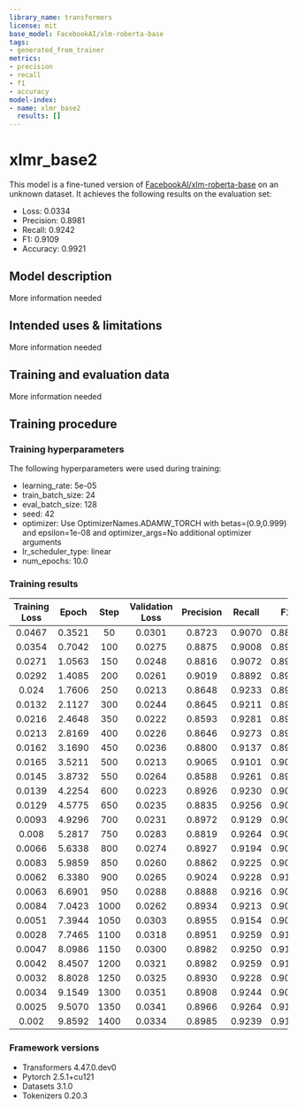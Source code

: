 ```yaml
---
library_name: transformers
license: mit
base_model: FacebookAI/xlm-roberta-base
tags:
- generated_from_trainer
metrics:
- precision
- recall
- f1
- accuracy
model-index:
- name: xlmr_base2
  results: []
---
```


<!-- This model card has been generated automatically according to the information the Trainer had access to. You
should probably proofread and complete it, then remove this comment. -->

# xlmr_base2

This model is a fine-tuned version of [FacebookAI/xlm-roberta-base](https://huggingface.co/FacebookAI/xlm-roberta-base) on an unknown dataset.
It achieves the following results on the evaluation set:
- Loss: 0.0334
- Precision: 0.8981
- Recall: 0.9242
- F1: 0.9109
- Accuracy: 0.9921

## Model description

More information needed

## Intended uses & limitations

More information needed

## Training and evaluation data

More information needed

## Training procedure

### Training hyperparameters

The following hyperparameters were used during training:
- learning_rate: 5e-05
- train_batch_size: 24
- eval_batch_size: 128
- seed: 42
- optimizer: Use OptimizerNames.ADAMW_TORCH with betas=(0.9,0.999) and epsilon=1e-08 and optimizer_args=No additional optimizer arguments
- lr_scheduler_type: linear
- num_epochs: 10.0

### Training results

| Training Loss | Epoch  | Step | Validation Loss | Precision | Recall | F1     | Accuracy |
|:-------------:|:------:|:----:|:---------------:|:---------:|:------:|:------:|:--------:|
| 0.0467        | 0.3521 | 50   | 0.0301          | 0.8723    | 0.9070 | 0.8893 | 0.9889   |
| 0.0354        | 0.7042 | 100  | 0.0275          | 0.8875    | 0.9008 | 0.8941 | 0.9903   |
| 0.0271        | 1.0563 | 150  | 0.0248          | 0.8816    | 0.9072 | 0.8943 | 0.9909   |
| 0.0292        | 1.4085 | 200  | 0.0261          | 0.9019    | 0.8892 | 0.8955 | 0.9903   |
| 0.024         | 1.7606 | 250  | 0.0213          | 0.8648    | 0.9233 | 0.8931 | 0.9908   |
| 0.0132        | 2.1127 | 300  | 0.0244          | 0.8645    | 0.9211 | 0.8919 | 0.9909   |
| 0.0216        | 2.4648 | 350  | 0.0222          | 0.8593    | 0.9281 | 0.8924 | 0.9909   |
| 0.0213        | 2.8169 | 400  | 0.0226          | 0.8646    | 0.9273 | 0.8948 | 0.9913   |
| 0.0162        | 3.1690 | 450  | 0.0236          | 0.8800    | 0.9137 | 0.8965 | 0.9913   |
| 0.0165        | 3.5211 | 500  | 0.0213          | 0.9065    | 0.9101 | 0.9083 | 0.9926   |
| 0.0145        | 3.8732 | 550  | 0.0264          | 0.8588    | 0.9261 | 0.8912 | 0.9908   |
| 0.0139        | 4.2254 | 600  | 0.0223          | 0.8926    | 0.9230 | 0.9076 | 0.9919   |
| 0.0129        | 4.5775 | 650  | 0.0235          | 0.8835    | 0.9256 | 0.9040 | 0.9916   |
| 0.0093        | 4.9296 | 700  | 0.0231          | 0.8972    | 0.9129 | 0.9050 | 0.9917   |
| 0.008         | 5.2817 | 750  | 0.0283          | 0.8819    | 0.9264 | 0.9036 | 0.9917   |
| 0.0066        | 5.6338 | 800  | 0.0274          | 0.8927    | 0.9194 | 0.9058 | 0.9919   |
| 0.0083        | 5.9859 | 850  | 0.0260          | 0.8862    | 0.9225 | 0.9040 | 0.9917   |
| 0.0062        | 6.3380 | 900  | 0.0265          | 0.9024    | 0.9228 | 0.9125 | 0.9921   |
| 0.0063        | 6.6901 | 950  | 0.0288          | 0.8888    | 0.9216 | 0.9049 | 0.9918   |
| 0.0084        | 7.0423 | 1000 | 0.0262          | 0.8934    | 0.9213 | 0.9071 | 0.9918   |
| 0.0051        | 7.3944 | 1050 | 0.0303          | 0.8955    | 0.9154 | 0.9053 | 0.9919   |
| 0.0028        | 7.7465 | 1100 | 0.0318          | 0.8951    | 0.9259 | 0.9102 | 0.9919   |
| 0.0047        | 8.0986 | 1150 | 0.0300          | 0.8982    | 0.9250 | 0.9114 | 0.9922   |
| 0.0042        | 8.4507 | 1200 | 0.0321          | 0.8982    | 0.9259 | 0.9118 | 0.9920   |
| 0.0032        | 8.8028 | 1250 | 0.0325          | 0.8930    | 0.9228 | 0.9077 | 0.9920   |
| 0.0034        | 9.1549 | 1300 | 0.0351          | 0.8908    | 0.9244 | 0.9073 | 0.9918   |
| 0.0025        | 9.5070 | 1350 | 0.0341          | 0.8966    | 0.9264 | 0.9113 | 0.9921   |
| 0.002         | 9.8592 | 1400 | 0.0334          | 0.8985    | 0.9239 | 0.9110 | 0.9921   |


### Framework versions

- Transformers 4.47.0.dev0
- Pytorch 2.5.1+cu121
- Datasets 3.1.0
- Tokenizers 0.20.3
